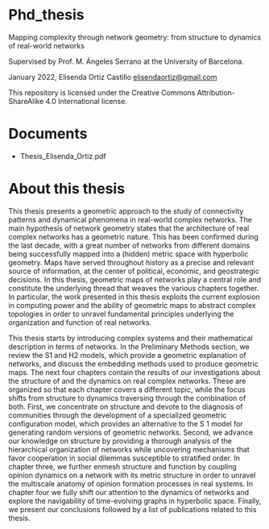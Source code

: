 # Phd_thesis
Mapping complexity through network geometry: from structure to dynamics of real-world networks

Supervised by Prof. M. Ángeles Serrano at the University of Barcelona.

January 2022, Elisenda Ortiz Castillo elisendaortiz@gmail.com

This repository is licensed under the Creative Commons Attribution-ShareAlike 4.0 International license.

# Documents
* Thesis_Elisenda_Ortiz.pdf

# About this thesis
This thesis presents a geometric approach to the study of connectivity patterns and dynamical phenomena in real-world complex networks. The main hypothesis of network geometry states that the architecture of real complex networks has a geometric nature. This has been confirmed during the last decade, with a great number of networks from different domains being successfully mapped into a (hidden) metric space with hyperbolic geometry. Maps have served throughout history as a precise and relevant source of information, at the center of political, economic, and geostrategic decisions. In this thesis, geometric maps of networks play a central role and constitute the underlying thread that weaves the various chapters together. In particular, the work presented in this thesis exploits the current explosion in computing power and the ability of geometric maps to abstract complex topologies in order to unravel fundamental principles underlying the organization and function of real networks.

This thesis starts by introducing complex systems and their mathematical description in terms of networks. In the Preliminary Methods section, we review the S1 and H2 models, which provide a geometric explanation of networks, and discuss the embedding methods used to produce geometric maps. The next four chapters contain the results of our investigations about the structure of and the dynamics on real complex networks. These are organized so that each chapter covers a different topic, while the focus shifts from structure to dynamics traversing through the combination of both. First, we concentrate on structure and devote to the diagnosis of communities through the development of a specialized geometric configuration model, which provides an alternative to the S 1 model for generating random versions of geometric networks. Second, we advance our knowledge on structure by providing a thorough analysis of the hierarchical organization of networks while uncovering mechanisms that favor cooperation in social dilemmas susceptible to stratified order. In chapter three, we further enmesh structure and function by coupling opinion dynamics on a network with its metric structure in order to unravel the multiscale anatomy of opinion formation processes in real systems. In chapter four we fully shift our attention to the dynamics of networks and explore the navigability of time-evolving graphs in hyperbolic space. Finally, we present our conclusions followed by a list of publications related to this thesis.
